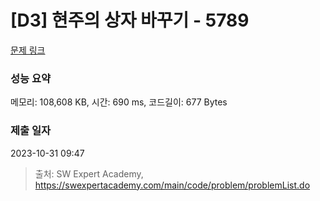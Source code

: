 # [D3] 현주의 상자 바꾸기 - 5789 

[문제 링크](https://swexpertacademy.com/main/code/problem/problemDetail.do?contestProbId=AWYygN36Qn8DFAVm) 

### 성능 요약

메모리: 108,608 KB, 시간: 690 ms, 코드길이: 677 Bytes

### 제출 일자

2023-10-31 09:47



> 출처: SW Expert Academy, https://swexpertacademy.com/main/code/problem/problemList.do